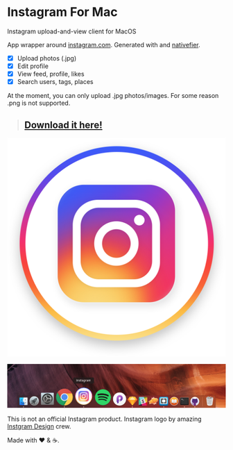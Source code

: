 # Instagram For Mac
Instagram upload-and-view client for MacOS

App wrapper around [instagram.com](https://instagram.com). Generated with and [nativefier](https://github.com/jiahaog/nativefier).

- [x] Upload photos (.jpg) 
- [x] Edit profile 
- [x] View feed, profile, likes
- [x] Search users, tags, places

At the moment, you can only upload .jpg photos/images. For some reason .png is not supported. 



> ## [Download it here!](https://github.com/LukaMarr/)<br>

![Instagram for Mac Icon](insta.png) <br>

![Icon in dock](icon_dock.png)

This is not an official Instagram product. Instagram logo by amazing [Instgram Design](https://dribbble.com/instagram) crew. <br> 

Made with ❤️ & ☕️. 